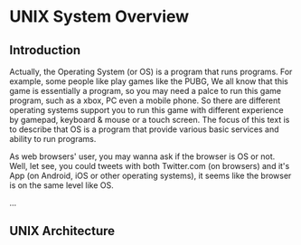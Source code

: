 # UNIX System Overview

## Introduction

Actually, the Operating System (or OS) is a program that runs programs. For example, some people like play games like the PUBG, We all know that this game is essentially a program, so you may need a palce to run this game program, such as a xbox, PC even a mobile phone. So there are different operating systems support you to run this game with different experience by gamepad, keyboard & mouse or a touch screen. The focus of this text is to describe that OS is a program that provide various basic services and ability to run programs.

As web browsers' user, you may wanna ask if the  browser is OS or not. Well, let see, you could tweets with both Twitter.com (on browsers) and it's App (on Android, iOS or  other operating systems), it seems like the browser is on the same level  like OS.

...

## UNIX Architecture
